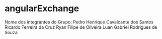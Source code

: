 # angularExchange
Nome dos integrantes do Grupo:
Pedro Henrique Cavalcante dos Santos
Ricardo Ferreira da Cruz 
Ryan Filipe de Oliveira
Luan Gabriel Rodrigues de Souza
